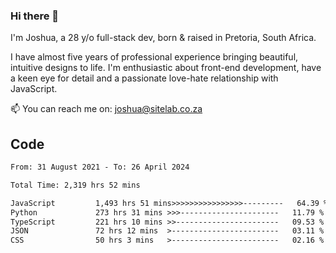 ### Hi there 👋

I'm Joshua, a 28 y/o full-stack dev, born & raised in Pretoria, South Africa. 

I have almost five years of professional experience bringing beautiful, intuitive designs to life. I'm enthusiastic about front-end development, have a keen eye for detail and a passionate love-hate relationship with JavaScript.

📫 You can reach me on: joshua@sitelab.co.za

## **Code**

<!--START_SECTION:waka-->

```txt
From: 31 August 2021 - To: 26 April 2024

Total Time: 2,319 hrs 52 mins

JavaScript         1,493 hrs 51 mins>>>>>>>>>>>>>>>>---------   64.39 %
Python             273 hrs 31 mins >>>----------------------   11.79 %
TypeScript         221 hrs 10 mins >>-----------------------   09.53 %
JSON               72 hrs 12 mins  >------------------------   03.11 %
CSS                50 hrs 3 mins   >------------------------   02.16 %
```

<!--END_SECTION:waka-->
